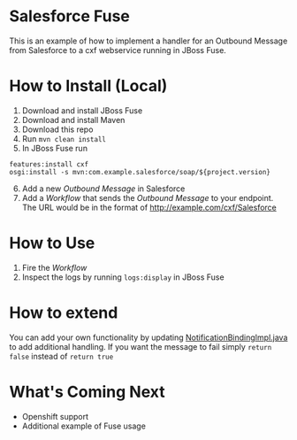 # Salesforce Fuse

This is an example of how to implement a handler for an Outbound Message from Salesforce to a cxf webservice running in JBoss Fuse.

# How to Install (Local)

1. Download and install JBoss Fuse
2. Download and install Maven
3. Download this repo
4. Run `mvn clean install`
5. In JBoss Fuse run
```
features:install cxf
osgi:install -s mvn:com.example.salesforce/soap/${project.version}
```
6. Add a new _Outbound Message_ in Salesforce
7. Add a _Workflow_ that sends the _Outbound Message_ to your endpoint.  The URL would be in the format of
        http://example.com/cxf/Salesforce

# How to Use

1. Fire the _Workflow_
2. Inspect the logs by running `logs:display` in JBoss Fuse

# How to extend

You can add your own functionality by updating [NotificationBindingImpl.java](tree/master/src/main/java/com/sforce/soap/_2005/_09/outbound/NotificationBindingImpl.java) to add additional handling.  If you want the message to fail simply `return false` instead of `return true`

# What's Coming Next

* Openshift support
* Additional example of Fuse usage